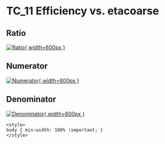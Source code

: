 # TC_11 Efficiency vs. etacoarse

## Ratio

[![Ratio](../mtv/var/TC_11_eff_stack_etacoarse.png){ width=600px }](../mtv/var/TC_11_eff_stack_etacoarse.pdf)

## Numerator

[![Numerator](../mtv/num/TC_11_eff_stack_etacoarse_num.png){ width=600px }](../mtv/num/TC_11_eff_stack_etacoarse_num.pdf)

## Denominator

[![Denominator](../mtv/den/TC_11_eff_stack_etacoarse_den.png){ width=600px }](../mtv/den/TC_11_eff_stack_etacoarse_den.pdf)


``` {=html}
<style>
body { min-width: 100% !important; }
</style>
```
